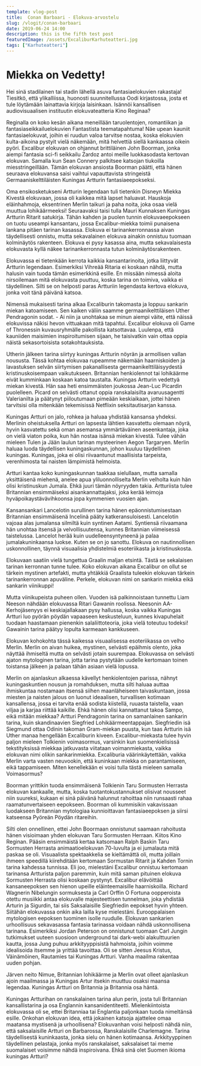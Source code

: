 ```yaml
---
template: vlog-post
title:  Conan Barbaari - Elokuva-arvostelu
slug: /vlogit/conan-barbaari
date: 2019-06-24 14:00
description: this is the fifth test post
featuredImage: /assets/ExcaliburKarhuteatteri.jpg
tags: ["Karhuteatteri"]
---
```

# Miekka on Vedetty!

Hei sinä stadilainen tai stadin lähellä asuva fantasiaelokuvien rakastaja! 
Tiesitkö, että ylikalliissa, huonosti suunnitellussa Oodi kirjastossa, josta et tule löytämään lainattavia kirjoja laisinkaan. Isännöi kansallisen audiovisuaalisen instituutin elokuvateatteria Kino Reginaa? 

Reginalla on koko kesän aikana meneillään taruolentojen, romantiikan ja fantasiaseikkailuelokuvien Fantastista teematapahtuma! Näe upean kauniit fantasiaelokuvat, joihin ei ruudun valoa tarvitse nostaa, koska elokuvien kulta-aikoina pystyit vielä näkemään, mitä helvettiä siellä kankaassa oikein pyöri. 
Excalibur elokuvan on ohjannut brittiläinen John Boorman, jonka aiempi fantasia sci-fi seikkailu Zardoz antoi meille luokkasodasta kertovan elokuvan. Samalla kun Sean Connery palkitsee katsojan tiukoilla miesstringeillään. Tämän elokuvan ansiosta Boorman päätti, että hänen seuraava elokuvansa saisi vaihtui vapauttavista stringeistä Germaaniskelttiläisten Kuningas Artturin fantasiaeepokseksi.

Oma ensikosketukseni Artturin legendaan tuli tietenkin Disneyn Miekka Kivestä elokuvaan, jossa oli kaikkea mitä lapset haluavat. Hauskoja eläinhahmoja, eksentrinen Merlin taikuri ja paha noita, joka osaa vielä muuttua lohikäärmeeksi! Seuraavaksi taisi tulla Mauri Kunnaksen Kuningas Artturin Ritarit satukirja.
Tähän kahden ja puolen tunnin elokuvaeepokseen on tuotu useampi kansantaru, jossa Excalibur-miekka toimii punaisena lankana pitäen tarinan kasassa. Elokuva ei tarinankerronnassa aivan täydellisesti onnistu, mutta sekavalainen elokuva ainakin onnistuu tuomaan kolminäytös rakenteen. Elokuva ei pysy kasassa aina, mutta sekavalaisesta elokuvasta kyllä näkee tarinankerronnasta tutun kolminäytösrakenteen.

Elokuvassa ei tietenkään kerrota kaikkia kansantarinoita, jotka liittyvät Artturin legendaan. Esimerkiksi Vihreää Ritaria ei koskaan nähdä, mutta halusin vain tuoda tämän esimerkkinä esille. En missään nimessä aloita nirsoilemaan mitä elokuvasta puuttuu, koska tarina on toimiva, vaikka ei täydellinen. Silti se on helposti paras Artturiin legendasta kertova elokuva, jonka voit tänä päivänä katsoa.

Nimensä mukaisesti tarina alkaa Excaliburin takomasta ja loppuu sankarin miekan katoamiseen. Sen kaiken väliin saamme germaanikelttiläisen Uther Pendragonin sodat. - Ai niin ja unohtakaa se minun aiempi väite, että näissä elokuvissa näkisi hevon vittuakaan mitä tapahtui.  Excalibur elokuva oli Game of Thronessin kuvausryhmälle pakollista katsottavaa. Luulenpa, että kauniiden maisimien inspiroitumisen sijaan, he taisivatkin vain ottaa oppia näistä sekasortoisista sotakohtauksista.

Utherin jälkeen tarina siirtyy kuningas Artturin nöyrän ja armollisen vallan noususta. Tässä kohtaa elokuvaa rupeamme näkemään haarniskoiden ja lavastuksen selvän siirtymisen pakanallisesta germaanikelttiläisyydestä kristinuskoisempaan vaikutukseen. Britannian henkiolennot tai lohikäärme eivät kumminkaan koskaan katoa taustalta. Kuningas Artturin vedettyä miekan kivestä. Hän saa heti ensimmäisten joukossa Jean-Luc Picardin puolelleen. Picard on selvästi ottanut oppia ranskalaisilta avaruusagentti Valerianilta ja päätynyt piiloutumaan pimeään keskiaikaan, jottei hänen tarvitsisi olla mitenkään tekemisissä Netflixin seksitautisarjan kanssa. 

Kuningas Artturi on jalo, rohkea ja haluaa yhdistää kansansa yhdeksi.  Merlinin oheistuksella Artturi on lapsesta lähtien kasvatettu olemaan nöyrä, hyvin kasvatettu sekä oman asemansa ymmärtäväinen aseenkantaja, joka on vielä viaton poika, kun hän nostaa isänsä miekan kivestä.  Tulee vähän mieleen Tulen ja Jään laulun tarinan mysteerinen Aegon Targaryen. Merlin haluaa luoda täydellisen kuningaskunnan, johon kuuluu täydellinen kuningas. Kuningas, joka ei olisi riivaantunut maallisista tarpeista, verenhimosta tai naisten lämpimistä helmoista. 

Artturi kantaa koko kuningaskunnan taakkaa sielullaan, mutta samalla yksittäisenä miehenä, anelee apua yliluonnolliselta Merlin velholta kuin hän olisi kristinuskun Jumala. Ehkä juuri tämän nöyryyden takia. Artturiista tulee Britannian ensimmäiseksi aisankannattajaksi, joka kerää leimoja hyväpoikaystävävihkoonsa jopa kymmenien vuosien ajan. 

Kansansankari Lancelotin surullinen tarina hänen epäonnistumisestaan Britannian ensimmäisenä Incelinä pääty katkeransuloisesti. Lancelotin vajoaa alas jumalansa silmiltä kuin syntinen Aatami. Syntiensä riivaamana hän unohtaa itsensä ja velvollisuutensa, kunnes Britannian viimeisessä taistelussa. Lancelot herää kuin uudelleensyntyneenä ja palaa jumalakuninkaansa luokse. Kuten se on jo sanottu. Elokuva on nautinnollisen uskonnollinen, täynnä visuaalisia yhdistelmiä esoteriikasta ja kristinuskosta.

Elokuvaan saatiin vielä tungettua Graalin maljan etsintä. Tästä se sekalaisen tarinan kerronnan tunne tulee. Koko elokuvan aikana Excalibur on ollut se tärkein mystinen artefakti, mutta yhtäkkiä Graalista tuleekin elokuvan tärkein tarinankerronnan apuväline. Perkele, elokuvan nimi on sankarin miekka eikä sankarin viinikuppi!

Mutta viinikupeista puheen ollen. Vuoden isä palkinnoistaan tunnettu Liam Neeson nähdään elokuvassa Ritari Gawanin roolissa. Neesonin AA-Kerhojäsenyys ei keskiajallakaan pysy hallussa, koska vaikka Kuningas Artturi luo pyörän pöydän vapaaseen keskusteluun, kunnes kivapuhelait tuodaan haastamaan pienenkin salaliittoteoria, joka vielä toteutuu todeksi! Gawainin tarina päätyy lopulta karmeaan kankkuseen. 

Elokuvan kohokohta tässä kaikessa visuaalisessa esoteriikassa on velho Merlin.  Merlin on aivan huikea, mystinen, selvästi epäihmis olento, joka näyttää ihmiseltä mutta on selvästi jotain suurempaa. Elokuvassa on selvästi ajaton mytologinen tarina, jotta tarina pystytään uudelle kertomaan toinen toistansa jälkeen ja palaan tähän asiaan vielä lopussa. 

Merlin on ajanlaskun alkaessa kävellyt henkiolentojen parissa, nähnyt kuningaskuntien nousun ja romahduksen, mutta silti haluaa auttaa ihmiskuntaa nostamaan itsensä siihen maanläheiseen taivaskuntaan, jossa miesten ja naisten jalous on luonut ideaalisen, turvallisen kotimaan kansallensa, jossa ei tarvita enää sodista kiistellä, ruuasta taistella, vaan viljaa ja karjaa riittää kaikille. Ehkä hänen olisi kannattanut takoa Sampo, eikä mitään miekkaa?
Artturi Pendragonin tarina on samanlainen sankarin tarina, kuin skandinaavien Siegfried Lohikäärmeentappajan. Siegfriedin isä Siegmund ottaa Odinin takoman Gram-miekan puusta, kun taas Artturin isä Uther manaa hengellään Excaliburin kiveen.  Excalibur-miekasta tulee hyvin paljon mieleen Tolkienin voimasormus, varsinkin kun suomenkielisissä tekstityksissä miekkaa jatkuvasta viitataan voimanmiekasta, vaikka elokuvan nimi olikin sankarinmiekka. Excaliburia väärinkäytettään, vaikka Merlin varta vasten neuvookin, että kuninkaan miekka on parantamiseen, eikä tappamiseen. Miten kenellekään ei voisi tulla tästä mieleen samalla Voimasormus?

Boorman yrittikin tuoda ensimmäisenä Tolkienin Taru Sormusten Herrasta elokuvan kankaalle, mutta, koska tuotantokustannukset olisivat nousseet niin suureksi, kukaan ei sinä päivänä halunnut rahoittaa niin runsaasti rahaa raamatunvertaiseen eepokseen. Boorman oli kummisikin vakavissaan luodakseen Britannian mytologiaa kunnioittavan fantasiaeepoksen ja siirsi katseensa Pyöreän Pöydän ritareihin.

Silti olen onnellinen, ettei John Boormaan onnistunut saamaan rahoitusta hänen visioimaan yhden elokuvan Taru Sormusten Herraan. Kiitos Kino Reginan. Pääsin ensimmäistä kertaa katsomaan Ralph Baskin Taru Sormusten Herrasta animaatioelokuvan 70-luvulta ja ei jumalauta mitä paskaa se oli. Visuaalista spektaakkelia se kieltämättä oli, mutta joillain ihmeen speedillä kiirehditään kertomaan Sormustan Ritarit ja Kahden Tornin tarina kahdessa tunnissa. Eli joo, mielestäni Excalibur onnistuu kertomaan tarinansa Artturista paljon paremmin, kuin mitä saman pituinen elokuva Sormusten Herrasta olisi koskaan pystynyt.
Excalibur elävöittää kansaneepoksen sen hienon upeille eläinteemaisille haarniskoilla. Richard Wagnerin Nibelungin sormuksesta ja Carl Orffin O Fortuna oopperoista otettu musiikki antaa elokuvalle majesteettisen tunnelman, joka yhdistää Arturin ja Sigurdin, tai siis Saksalaisille Siegfriedin eepokset hyvin yhteen.  Siitähän elokuvassa onkin aika lailla kyse mielestäni. Eurooppalaisen mytologisen eepoksen tuominen isolle ruudulle.  Elokuvan sankarien urhoollisuus sekavasassa fantasia tarinassa voidaan nähdä uskonnollisena tarinana. Esimerkiksi Jordan Peterson on onnistunut tuomaan Carl Jungin tutkimukset uuteen suosioon underground tai dark-webi alakulttuurien kautta, jossa Jung puhuu arkkityyppisistä hahmoista, joihin voimme idealisoida itsemme ja yrittää tavoittaa. Oli se sitten Jeesus Kristus, Väinämöinen, Rautamies tai Kuningas Artturi. 
Vanha maailma rakentaa uuden pohjan. 

Järven neito Nimue, Britannian lohikäärme ja Merlin ovat olleet ajanlaskun ajoin maailmassa ja Kuningas Artur itsekin muuttuu osaksi maansa legendaa. Kuningas Artturi on Britannia ja Britannia osa häntä. 

Kuningas Artturihan on ranskalainen tarina alun perin, josta tuli Britannian kansallistarina ja osa Englannin kansanidentiteetti. Mielenkiintoista elokuvassa oli se, ettei Britanniaa tai Englantia paljonkaan tuoda nimeltänsä esille. Onkohan elokuvan idea, että jokainen katsoja ajattelee omaa maatansa mystisenä ja urhoollisena? Elokuvanhan voisi helposti nähdä niin, että saksalaisille Artturi on Barbarossa, Ranskalaisille Charlemagne. Tarina täydellisestä kuninkaasta, jonka sielu on hänen kotimaansa. Arkkityyppinen täydellinen pelastaja, jonka myös ranskalaiset, saksalaiset tai meme suomalaiset voisimme nähdä inspiroivana.
Ehkä sinä olet Suomen ikioma kuningas Artturi?
